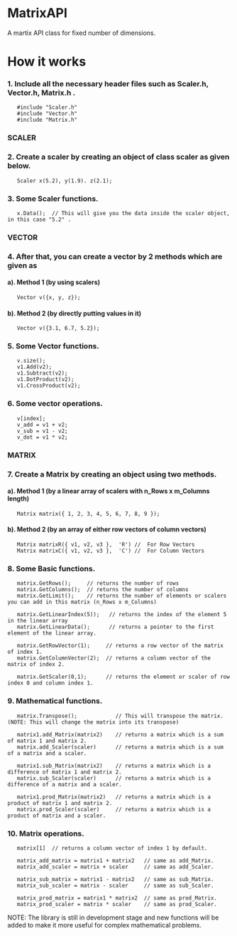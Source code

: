 # MatrixAPI
A martix API class for fixed number of dimensions.

# How it works

### 1. Include all the necessary header files such as Scaler.h, Vector.h, Matrix.h . 

       #include "Scaler.h"
       #include "Vector.h"
       #include "Matrix.h"
       
### SCALER       
       
### 2. Create a scaler by creating an object of class scaler as given below.

       Scaler x(5.2), y(1.9). z(2.1);
       
### 3. Some Scaler functions.
       
       x.Data();  // This will give you the data inside the scaler object, in this case "5.2" .
       
### VECTOR
       
### 4. After that, you can create a vector by 2 methods which are given as

#### a). Method 1 (by using scalers)

       Vector v({x, y, z});
       
#### b). Method 2 (by directly putting values in it)

       Vector v({3.1, 6.7, 5.2});

### 5. Some Vector functions.
 
       v.size();
       v1.Add(v2);
       v1.Subtract(v2);
       v1.DotProduct(v2);
       v1.CrossProduct(v2);

### 6. Some vector operations.

       v[index];
       v_add = v1 + v2;
       v_sub = v1 - v2;
       v_dot = v1 * v2;

### MATRIX

### 7. Create a Matrix by creating an object using two methods.

#### a). Method 1 (by a linear array of scalers with n_Rows x m_Columns length)

       Matrix matrix({ 1, 2, 3, 4, 5, 6, 7, 8, 9 });
       
#### b). Method 2 (by an array of either row vectors of column vectors)

       Matrix matrixR({ v1, v2, v3 },  'R') //  For Row Vectors
       Matrix matrixC({ v1, v2, v3 },  'C') //  For Column Vectors
       
### 8. Some Basic functions. 

       matrix.GetRows();     // returns the number of rows
       matrix.GetColumns();  // returns the number of columns
       matrix.GetLimit();    // returns the number of elements or scalers you can add in this matrix (n_Rows x m_Columns)
       
       matrix.GetLinearIndex(5));   // returns the index of the element 5 in the linear array
       matrix.GetLinearData();      // returns a pointer to the first element of the linear array.
       
       matrix.GetRowVector(1);     // returns a row vector of the matrix of index 1.
       matrix.GetColumnVector(2);  // returns a column vector of the matrix of index 2.
       
       matrix.GetScaler(0,1);      // returns the element or scaler of row index 0 and column index 1.
       
### 9. Mathematical functions.

       matrix.Transpose();            // This will transpose the matrix. (NOTE: This will change the matrix into its transpose)
       
       matrix1.add_Matrix(matrix2)    // returns a matrix which is a sum of matrix 1 and matrix 2.
       matrix.add_Scaler(scaler)      // returns a matrix which is a sum of a matrix and a scaler.
       
       matrix1.sub_Matrix(matrix2)    // returns a matrix which is a difference of matrix 1 and matrix 2.
       matrix.sub_Scaler(scaler)      // returns a matrix which is a difference of a matrix and a scaler.
       
       matrix1.prod_Matrix(matrix2)   // returns a matrix which is a product of matrix 1 and matrix 2.
       matrix.prod_Scaler(scaler)     // returns a matrix which is a product of matrix and a scaler.
       
### 10. Matrix operations.

       matrix[1]  // returns a column vector of index 1 by default.
       
       matrix_add_matrix = matrix1 + matrix2   // same as add_Matrix.
       matrix_add_scaler = matrix + scaler     // same as add_Scaler.
       
       matrix_sub_matrix = matrix1 - matrix2   // same as sub_Matrix.
       matrix_sub_scaler = matrix - scaler     // same as sub_Scaler.
       
       matrix_prod_matrix = matrix1 * matrix2  // same as prod_Matrix.
       matrix_prod_scaler = matrix * scaler    // same as prod_Scaler.
       
 NOTE: The library is still in development stage and new functions will be added to make it more useful for complex mathematical problems.
       

       
